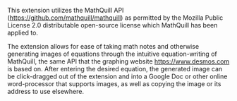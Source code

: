 This extension utilizes the MathQuill API (https://github.com/mathquill/mathquill) as permitted by the Mozilla Public License 2.0 distributable open-source license which MathQuill has been applied to.

The extension allows for ease of taking math notes and otherwise generating images of equations through the intuitive equation-writing of MathQuill, the same API that the graphing website https://www.desmos.com is based on.
After entering the desired equation, the generated image can be click-dragged out of the extension and into a Google Doc or other online word-processor that supports images, as well as copying the image or its address to use elsewhere.
